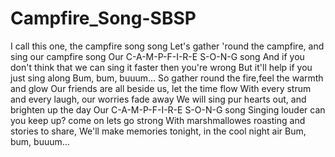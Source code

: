 # Campfire_Song-SBSP
I call this one, the campfire song song
Let's gather 'round the campfire, and sing our campfire song
Our C-A-M-P-F-I-R-E S-O-N-G song
And if you don't think that we can sing it faster then you're wrong
But it'll help if you just sing along
Bum, bum, buuum...
So gather round the fire,feel the warmth and glow 
Our friends are all beside us, let the time flow 
With every strum and every laugh, our worries fade away 
We will sing pur hearts out, and brighten up the day 
Our C-A-M-P-F-I-R-E S-O-N-G song
Singing louder can you keep up? come on lets go strong 
With marshmallowes roasting and stories to share, 
We'll make memories tonight, in the cool night air
Bum, bum, buuum...
